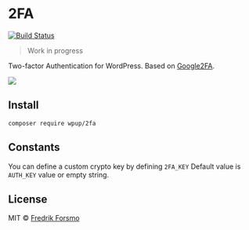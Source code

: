 # 2FA

[![Build Status](https://travis-ci.org/wpup/2fa.svg?branch=master)](https://travis-ci.org/wpup/2fa)

> Work in progress

Two-factor Authentication for WordPress. Based on [Google2FA](https://github.com/antonioribeiro/google2fa).

![](https://user-images.githubusercontent.com/14610/32464431-47ff6a84-c340-11e7-9079-bba57b950a5e.png)

## Install

```
composer require wpup/2fa
```

## Constants

You can define a custom crypto key by defining `2FA_KEY` Default value is `AUTH_KEY` value or empty string.

## License

MIT © [Fredrik Forsmo](https://github.com/frozzare)
